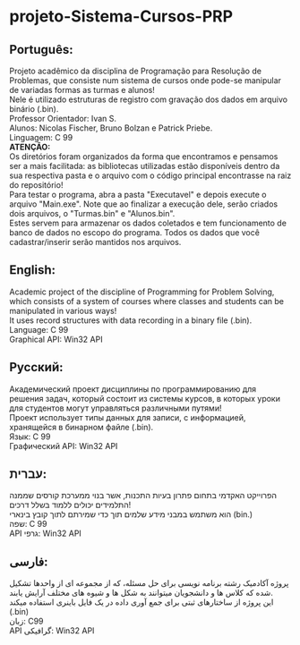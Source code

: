 # projeto-Sistema-Cursos-PRP

## Português:
Projeto acadêmico da disciplina de Programação para Resolução de Problemas, que consiste num sistema de cursos onde pode-se manipular de variadas formas as turmas e alunos!  
Nele é utilizado estruturas de registro com gravação dos dados em arquivo binário (.bin).  
Professor Orientador: Ivan S.  
Alunos: Nicolas Fischer, Bruno Bolzan e Patrick Priebe.  
Linguagem: C 99  
**ATENÇÃO:**  
Os diretórios foram organizados da forma que encontramos e pensamos ser a mais facilitada: as bibliotecas utilizadas estão disponíveis dentro da sua respectiva pasta e o arquivo com o código principal encontrasse na raiz do repositório!  
Para testar o programa, abra a pasta "Executavel" e depois execute o arquivo "Main.exe". Note que ao finalizar a execução dele, serão criados dois arquivos, o "Turmas.bin" e "Alunos.bin".  
Estes servem para armazenar os dados coletados e tem funcionamento de banco de dados no escopo do programa. Todos os dados que você cadastrar/inserir serão mantidos nos arquivos.  

## English:
Academic project of the discipline of Programming for Problem Solving, which consists of a system of courses where classes and students can be manipulated in various ways!  
It uses record structures with data recording in a binary file (.bin).  
Language: C 99  
Graphical API: Win32 API  

## Русский:
Академический проект дисциплины по программированию для решения задач, который состоит из системы курсов, в которых уроки для студентов могут управляться различными путями!  
Проект использует типы данных для записи, с информацией, хранящейся в бинарном файле (.bin).  
Язык: С 99  
Графический API: Win32 API  

## עברית:
הפרוייקט האקדמי בתחום פתרון בעיות התכנות, אשר בנוי ממערכת קורסים שממנה התלמידים יכולים ללמוד בשלל דרכים!   
הוא משתמש  במבני מידע שלמים תוך כדי שמירתם לתוך קובץ בינארי (bin.)  
שפה: C 99  
API גרפי: Win32 API  

## فارسی: 
پروژه آکادمیک رشته برنامه نویسی برای حل مسئله، که از مجموعه ای از واحدها تشکیل شده که کلاس ها و دانشجویان میتوانند به شکل ها و شیوه های مختلف آرایش یابند.  
این پروژه از ساختارهای ثبتی برای جمع آوری داده در یک فایل باینری استفاده میکند (.bin)  
زبان: C99  
API گرافیکی: Win32 API  
